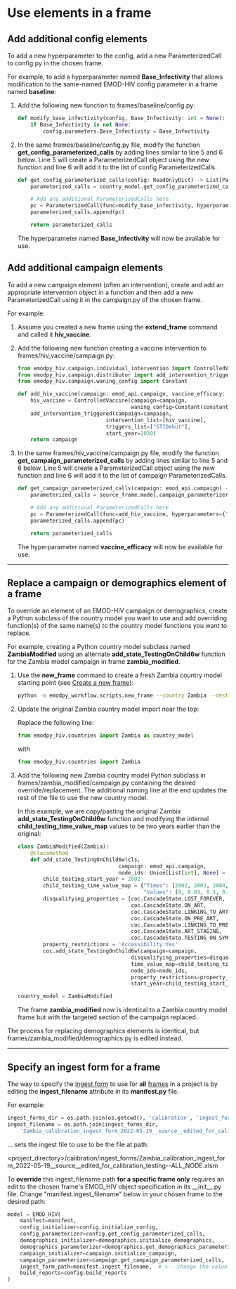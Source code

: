 # Use elements in a frame

## Add additional config elements

To add a new hyperparameter to the config, add a new ParameterizedCall to config.py in the chosen frame.

For example, to add a hyperparameter named **Base_Infectivity** that allows modification to the same-named EMOD-HIV 
config parameter in a frame named **baseline**:

1. Add the following new function to frames/baseline/config.py:

    ```python linenums="1"
    def modify_base_infectivity(config, Base_Infectivity: int = None):
        if Base_Infectivity is not None:
            config.parameters.Base_Infectivity = Base_Infectivity
    ```

2. In the same frames/baseline/config.py file, modify the function **get_config_parameterized_calls**
by adding lines similar to line 5 and 6 below.  Line 5 will create a ParameterizedCall object using
the new function and line 6 will add it to the list of config ParameterizedCalls.

    ```python linenums="1"
    def get_config_parameterized_calls(config: ReadOnlyDict) -> List[ParameterizedCall]:
        parameterized_calls = country_model.get_config_parameterized_calls(config=config)

        # Add any additional ParameterizedCalls here
        pc = ParameterizedCall(func=modify_base_infectivity, hyperparameters={'Base_Infectivity': None})
        parameterized_calls.append(pc)

        return parameterized_calls
    ```

    The hyperparameter named **Base_Infectivity** will now be available for use.

## Add additional campaign elements

To add a new campaign element (often an intervention), create and add an appropriate intervention 
object in a function and then add a new ParameterizedCall using it in the campaign.py of the chosen frame.

For example:

1. Assume you created a new frame using the **extend_frame** command and called it **hiv_vaccine**.

2. Add the following new function creating a vaccine intervention to frames/hiv_vaccine/campaign.py:

    ```python linenums="1"
    from emodpy_hiv.campaign.individual_intervention import ControlledVaccine
    from emodpy_hiv.campaign.distributor import add_intervention_triggered
    from emodpy_hiv.campaign.waning_config import Constant

    def add_hiv_vaccine(campaign: emod_api.campaign, vaccine_efficacy: float = 1.0):
        hiv_vaccine = ControlledVaccine(campaign=campaign,
                                        waning_config=Constant(constant_effect=vaccine_efficacy))
        add_intervention_triggered(campaign=campaign,
                                intervention_list=[hiv_vaccine],
                                triggers_list=["STIDebut"],
                                start_year=2030)
        return campaign
    ```

3. In the same frames/hiv_vaccine/campaign.py file, modify the function **get_campaign_parameterized_calls**
by adding lines similar to line 5 and 6 below.  Line 5 will create a ParameterizedCall object using
the new function and line 6 will add it to the list of campaign ParameterizedCalls.

    ```python linenums="1"
    def get_campaign_parameterized_calls(campaign: emod_api.campaign) -> List[ParameterizedCall]:
        parameterized_calls = source_frame.model.campaign_parameterizer(campaign=campaign)

        # Add any additional ParameterizedCalls here
        pc = ParameterizedCall(func=add_hiv_vaccine, hyperparameters={'vaccine_efficacy': None})
        parameterized_calls.append(pc)

        return parameterized_calls
    ```

    The hyperparameter named **vaccine_efficacy** will now be available for use.

---

## Replace a campaign or demographics element of a frame

To override an element of an EMOD-HIV campaign or demographics, create a Python subclass of the country model
you want to use and add overriding function(s) of the same name(s) to the country model functions you want to replace.

For example, creating a Python country model subclass named **ZambiaModified** using an alternate 
**add_state_TestingOnChild6w** function for the Zambia model campaign in frame **zambia_modified**. 

1. Use the **new_frame** command to create a fresh Zambia country model starting point
(see [Create a new frame](how_to_create_frame.md#create-a-frame)):

    ```bash
    python -m emodpy_workflow.scripts.new_frame --country Zambia --dest zambia_modified
    ```

2. Update the original Zambia country model import near the top:

    Replace the following line:

    ```python
    from emodpy_hiv.countries import Zambia as country_model
    ```

    with

    ```python
    from emodpy_hiv.countries import Zambia
    ```

3. Add the following new Zambia country model Python subclass in frames/zambia_modified/campaign.py containing the
desired override/replacement. The additional naming line at the end updates the rest of the file to use the new country
model.

    In this example, we are copy/pasting the original Zambia **add_state_TestingOnChild6w** function and modifying the 
    internal **child_testing_time_value_map** values to be two years earlier than the original:

    ```python linenums="1"
    class ZambiaModified(Zambia):
        @classmethod
        def add_state_TestingOnChild6w(cls,
                                    campaign: emod_api.campaign,
                                    node_ids: Union[List[int], None] = None):
            child_testing_start_year = 2002
            child_testing_time_value_map = {"Times": [2002, 2003, 2004, 2006, 2007],
                                            "Values": [0, 0.03, 0.1, 0.2, 0.3365]}
            disqualifying_properties = [coc.CascadeState.LOST_FOREVER,
                                        coc.CascadeState.ON_ART,
                                        coc.CascadeState.LINKING_TO_ART,
                                        coc.CascadeState.ON_PRE_ART,
                                        coc.CascadeState.LINKING_TO_PRE_ART,
                                        coc.CascadeState.ART_STAGING,
                                        coc.CascadeState.TESTING_ON_SYMPTOMATIC]
            property_restrictions = 'Accessibility:Yes'
            coc.add_state_TestingOnChild6w(campaign=campaign,
                                        disqualifying_properties=disqualifying_properties,
                                        time_value_map=child_testing_time_value_map,
                                        node_ids=node_ids,
                                        property_restrictions=property_restrictions,
                                        start_year=child_testing_start_year)

    country_model = ZambiaModified
    ```

    The frame **zambia_modified** now is identical to a Zambia country model frame but with the targeted section of the
    campaign replaced.

The process for replacing demographics elements is identical, but frames/zambia_modified/demographics.py is edited 
instead.

---

## Specify an ingest form for a frame

The way to specify the [ingest form](../reference/ingest_form.md) to use for **all**
[frames](../reference/frames.md) in a project is by editing the **ingest_filename** attribute in its
**manifest.py** file.

For example:

```python linenums="1"
ingest_forms_dir = os.path.join(os.getcwd(), 'calibration', 'ingest_forms')
ingest_filename = os.path.join(ingest_forms_dir,
    'Zambia_calibration_ingest_form_2022-05-19__source__edited_for_calibration_testing--ALL_NODE.xlsm')
```

... sets the ingest file to use to be the file at path:

&lt;project_directory&gt;/calibration/ingest_forms/Zambia_calibration_ingest_form_2022-05-19__source__edited_for_calibration_testing--ALL_NODE.xlsm

To **override** this ingest_filename path **for a specific frame only** requires an edit to the chosen frame's EMOD_HIV
object specification in its \_\_init__.py file. Change "manifest.ingest_filename" below in your chosen frame to the
desired path:

```python linenums="1"
model = EMOD_HIV(
    manifest=manifest,
    config_initializer=config.initialize_config,
    config_parameterizer=config.get_config_parameterized_calls,
    demographics_initializer=demographics.initialize_demographics,
    demographics_parameterizer=demographics.get_demographics_parameterized_calls,
    campaign_initializer=campaign.initialize_campaign,
    campaign_parameterizer=campaign.get_campaign_parameterized_calls,
    ingest_form_path=manifest.ingest_filename,  # <-- change the value here for single-frame update only
    build_reports=config.build_reports
)
```


